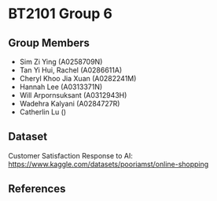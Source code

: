 # BT2101 Group 6

## Group Members
<ul>
  <li> Sim Zi Ying (A0258709N) </li>
  <li> Tan Yi Hui, Rachel (A0286611A) </li>
  <li> Cheryl Khoo Jia Xuan (A0282241M) </li>
  <li> Hannah Lee (A0313371N) </li>
  <li> Will Arpornsuksant (A0312943H) </li>
  <li> Wadehra Kalyani (A0284727R) </li>
  <li> Catherlin Lu () </li>
</ul>

## Dataset
Customer Satisfaction Response to AI: https://www.kaggle.com/datasets/pooriamst/online-shopping

## References
